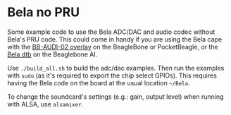 # Bela no PRU

Some example code to use the Bela ADC/DAC and audio codec without Bela's PRU code.
This could come in handy if you are using the Bela cape with the [BB-AUDI-02 overlay](https://github.com/beagleboard/bb.org-overlays/blob/master/src/arm/BB-BONE-AUDI-02-00A0.dts) on the BeagleBone or PocketBeagle, or the [Bela dtb](https://github.com/giuliomoro/beaglebone-ai-bela/commits/master/SW/buildroot/local/board/beagleboneai/dtb/src/arm/am5729-beagleboneai.dts) on the Beaglebone AI.

Use `./build_all.sh` to build the adc/dac examples. Then run the examples with `sudo` (as it's required to export the chip select GPIOs). This requires having the Bela code on the board at the usual location `~/Bela`.

To change the soundcard's settings (e.g.: gain, output level) when running with ALSA, use `alsamixer`.

